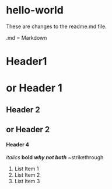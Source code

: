 # hello-world

These are changes to the readme.md file. 

.md = Markdown

# Header1 
or 
Header 1
=== 
## Header 2
or 
Header 2
--
#### Header 4

*italics*
__bold__
*__why not both__*
~strikethrough

1. List Item 1
1. List Item 2
1. List Item 3
